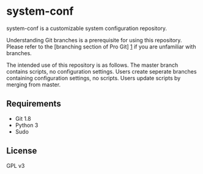# system-conf

system-conf is a customizable system configuration repository.

Understanding Git branches is a prerequisite for using this repository.  Please
refer to the [branching section of Pro Git] [1] if you are unfamiliar with
branches.

The intended use of this repository is as follows. The master branch contains
scripts, no configuration settings.  Users create seperate branches containing
configuration settings, no scripts.  Users update scripts by merging from
master.

## Requirements

- Git 1.8
- Python 3
- Sudo

## License

GPL v3

[1]: http://git-scm.com/book/en/Git-Branching/
